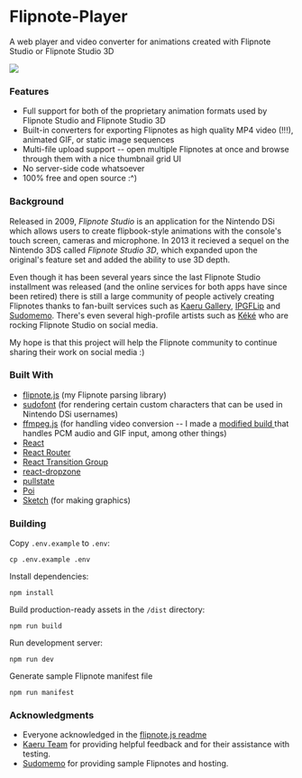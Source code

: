 # Flipnote-Player

A web player and video converter for animations created with Flipnote Studio or Flipnote Studio 3D

![](https://raw.githubusercontent.com/jaames/flipnote-player/master/public/static/media/social_media_preview.png)

### Features

* Full support for both of the proprietary animation formats used by Flipnote Studio and Flipnote Studio 3D
* Built-in converters for exporting Flipnotes as high quality MP4 video (!!!), animated GIF, or static image sequences
* Multi-file upload support -- open multiple Flipnotes at once and browse through them with a nice thumbnail grid UI
* No server-side code whatsoever
* 100% free and open source :^)

### Background

Released in 2009, *Flipnote Studio* is an application for the Nintendo DSi which allows users to create flipbook-style animations with the console's touch screen, cameras and microphone. In 2013 it recieved a sequel on the Nintendo 3DS called *Flipnote Studio 3D*, which expanded upon the original's feature set and added the ability to use 3D depth.

Even though it has been several years since the last Flipnote Studio installment was released (and the online services for both apps have since been retired) there is still a large community of people actively creating Flipnotes thanks to fan-built services such as [Kaeru Gallery](https://gallery.kaeru.world/), [IPGFLip](https://ipgflip.xyz/) and [Sudomemo](https://www.sudomemo.net/). There's even several high-profile artists such as [Kéké](https://twitter.com/kekeflipnote) who are rocking Flipnote Studio on social media.

My hope is that this project will help the Flipnote community to continue sharing their work on social media :)

### Built With

* [flipnote.js](https://github.com/jaames/flipnote.js) (my Flipnote parsing library)
* [sudofont](https://github.com/Sudomemo/Sudofont) (for rendering certain custom characters that can be used in Nintendo DSi usernames)
* [ffmpeg.js](https://github.com/Kagami/ffmpeg.js/) (for handling video conversion -- I made a [modified build ](https://github.com/jaames/ffmpeg.js) that handles PCM audio and GIF input, among other things)
* [React](https://reactjs.com/)
* [React Router](https://reacttraining.com/react-router/)
* [React Transition Group](https://reactcommunity.org/react-transition-group/)
* [react-dropzone](https://react-dropzone.js.org/)
* [pullstate](https://github.com/lostpebble/pullstate)
* [Poi](https://poi.js.org/)
* [Sketch](https://sketchapp.com/) (for making graphics)

### Building

Copy `.env.example` to `.env`:

```
cp .env.example .env
```
Install dependencies:

```
npm install
```
Build production-ready assets in the `/dist` directory:

```
npm run build
```
Run development server:

```
npm run dev
```
Generate sample Flipnote manifest file

```
npm run manifest
```

### Acknowledgments

* Everyone acknowledged in the [flipnote.js readme](https://github.com/jaames/flipnote.js#Acknowledgments)
* [Kaeru Team](https://github.com/KaeruTeam) for providing helpful feedback and for their assistance with testing. 
* [Sudomemo](http://www.sudomemo.net/) for providing sample Flipnotes and hosting.
